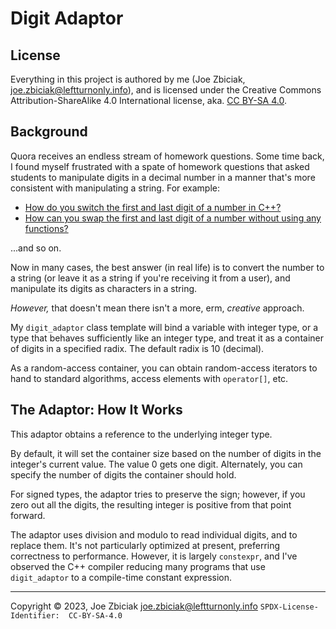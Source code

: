 # Digit Adaptor

## License

Everything in this project is authored by me (Joe Zbiciak,
joe.zbiciak@leftturnonly.info), and is licensed under the Creative Commons
Attribution-ShareAlike 4.0 International license, aka.
[CC BY-SA 4.0](https://creativecommons.org/licenses/by-sa/4.0/).

## Background

Quora receives an endless stream of homework questions.  Some time back, I
found myself frustrated with a spate of homework questions that asked students
to manipulate digits in a decimal number in a manner that's more consistent
with manipulating a string.  For example:

* [How do you switch the first and last digit of a number in C++?](https://www.quora.com/How-do-you-switch-the-first-and-last-digit-of-a-number-in-C)
* [How can you swap the first and last digit of a number without using any functions?](https://www.quora.com/How-can-you-swap-the-first-and-last-digit-of-a-number-without-using-any-functions)

...and so on.

Now in many cases, the best answer (in real life) is to convert the number to
a string (or leave it as a string if you're receiving it from a user), and
manipulate its digits as characters in a string.

_However,_ that doesn't mean there isn't a more, erm, _creative_ approach.

My `digit_adaptor` class template will bind a variable with integer type, or
a type that behaves sufficiently like an integer type, and treat it as a
container of digits in a specified radix.  The default radix is 10 (decimal).

As a random-access container, you can obtain random-access iterators to hand
to standard algorithms, access elements with `operator[]`, etc.

## The Adaptor: How It Works

This adaptor obtains a reference to the underlying integer type.

By default, it will set the container size based on the number of digits in the
integer's current value.  The value 0 gets one digit.  Alternately, you can
specify the number of digits the container should hold.

For signed types, the adaptor tries to preserve the sign; however, if you zero
out all the digits, the resulting integer is positive from that point forward.

The adaptor uses division and modulo to read individual digits, and to replace 
them.  It's not particularly optimized at present, preferring correctness to
performance.  However, it is largely `constexpr`, and I've observed the C++
compiler reducing many programs that use `digit_adaptor` to a compile-time
constant expression.


____

Copyright © 2023, Joe Zbiciak <joe.zbiciak@leftturnonly.info>
`SPDX-License-Identifier:  CC-BY-SA-4.0`
